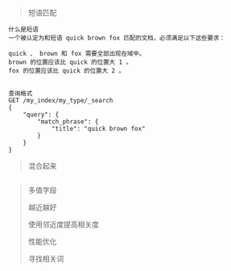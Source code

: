 > 短语匹配

```
什么是短语
一个被认定为和短语 quick brown fox 匹配的文档，必须满足以下这些要求：

quick 、 brown 和 fox 需要全部出现在域中。
brown 的位置应该比 quick 的位置大 1 。
fox 的位置应该比 quick 的位置大 2 。


查询格式
GET /my_index/my_type/_search
{
    "query": {
        "match_phrase": {
            "title": "quick brown fox"
        }
    }
}
```

> 混合起来

```

```

> 多值字段
>
> 越近越好
>
> 使用邻近度提高相关度
>
> 性能优化
>
> 寻找相关词




